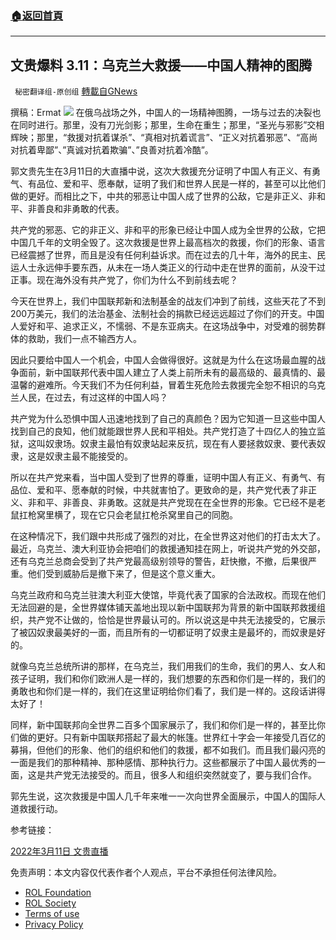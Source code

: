 ###  [:house:返回首頁](https://github.com/ourhimalayas/txt)
---


## 文贵爆料 3.11：乌克兰大救援——中国人精神的图腾
` 秘密翻译组-原创组` [轉載自GNews](https://gnews.org/zh-hans/2146440/)

撰稿：Ermat
![](https://assets.gnews.org/wp-content/uploads/2022/03/1-121.jpg)
在俄乌战场之外，中国人的一场精神图腾，一场与过去的决裂也在同时进行。那里，没有刀光剑影；那里，生命在重生；那里，“圣光与邪影”交相辉映；那里，“救援对抗着谋杀”、“真相对抗着谎言”、“正义对抗着邪恶”、“高尚对抗着卑鄙”、”真诚对抗着欺骗”、”良善对抗着冷酷”。

郭文贵先生在3月11日的大直播中说，这次大救援充分证明了中国人有正义、有勇气、有品位、爱和平、愿奉献，证明了我们和世界人民是一样的，甚至可以比他们做的更好。而相比之下，中共的邪恶让中国人成了世界的公敌，它是非正义、非和平、非善良和非勇敢的代表。

共产党的邪恶、它的非正义、非和平的形象已经让中国人成为全世界的公敌，它把中国几千年的文明全毁了。这次救援是世界上最高档次的救援，你们的形象、语言已经震撼了世界，而且是没有任何利益诉求。而在过去的几十年，海外的民主、民运人士永远伸手要东西，从未在一场人类正义的行动中走在世界的面前，从没干过正事。现在海外没有共产党了，你们为什么不到前线去呢？

今天在世界上，我们中国联邦新和法制基金的战友们冲到了前线，这些天花了不到200万美元，我们的法治基金、法制社会的捐款已经远远超过了你们的开支。中国人爱好和平、追求正义，不懦弱、不是东亚病夫。在这场战争中，对受难的弱势群体的救助，我们一点不输西方人。

因此只要给中国人一个机会，中国人会做得很好。这就是为什么在这场最血腥的战争面前，新中国联邦代表中国人建立了人类上前所未有的最高级的、最真情的、最温馨的避难所。今天我们不为任何利益，冒着生死危险去救援完全恕不相识的乌克兰人民，在过去，有过这样的中国人吗？

共产党为什么恐惧中国人迅速地找到了自己的真颜色？因为它知道一旦这些中国人找到自己的良知，他们就能跟世界人民和平相处。共产党打造了十四亿人的独立监狱，这叫奴隶场。奴隶主最怕有奴隶站起来反抗，现在有人要拯救奴隶、要代表奴隶，这是奴隶主最不能接受的。

所以在共产党来看，当中国人受到了世界的尊重，证明中国人有正义、有勇气、有品位、爱和平、愿奉献的时候，中共就害怕了。更致命的是，共产党代表了非正义、非和平、非善良、非勇敢。这就是共产党现在在全世界的形象。它已经不是老鼠扛枪窝里横了，现在它只会老鼠扛枪杀窝里自己的同胞。

在这种情况下，我们跟中共形成了强烈的对比，在全世界这对他们的打击太大了。最近，乌克兰、澳大利亚协会把咱们的救援通知挂在网上，听说共产党的外交部，还有乌克兰总商会受到了共产党最高级别领导的警告，赶快撤，不撤，后果很严重。他们受到威胁后是撤下来了，但是这个意义重大。

乌克兰政府和乌克兰驻澳大利亚大使馆，毕竟代表了国家的合法政权。而现在他们无法回避的是，全世界媒体铺天盖地出现以新中国联邦为背景的新中国联邦救援组织，共产党不让做的，恰恰是世界最认可的。所以说这是中共无法接受的，它展示了被囚奴隶最美好的一面，而且所有的一切都证明了奴隶主是最坏的，而奴隶是好的。

就像乌克兰总统所讲的那样，在乌克兰，我们用我们的生命，我们的男人、女人和孩子证明，我们和你们欧洲人是一样的，我们想要的东西和你们是一样的，我们的勇敢也和你们是一样的，我们在这里证明给你们看了，我们是一样的。这段话讲得太好了！

同样，新中国联邦向全世界二百多个国家展示了，我们和你们是一样的，甚至比你们做的更好。只有新中国联邦搭起了最大的帐篷。世界红十字会一年接受几百亿的募捐，但他们的形象、他们的组织和他们的救援，都不如我们。而且我们最闪亮的一面是我们的那种精神、那种感情、那种执行力。这些都展示了中国人最优秀的一面，这是共产党无法接受的。而且，很多人和组织突然就变了，要与我们合作。

郭先生说，这次救援是中国人几千年来唯一一次向世界全面展示，中国人的国际人道救援行动。

参考链接：

[2022年3月11日 文贵直播](https://gettr.com/streaming/pzg47d4994)

 

免责声明：本文内容仅代表作者个人观点，平台不承担任何法律风险。

- [ROL Foundation](https://rolfoundation.org/)
- [ROL Society](https://rolsociety.org/)
- [Terms of use](https://gnews.org/terms-of-use-3/)
- [Privacy Policy](https://gnews.org/privacy-policy/)
